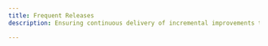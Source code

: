 ```yaml
---
title: Frequent Releases
description: Ensuring continuous delivery of incremental improvements to users and stakeholders.

---
```


